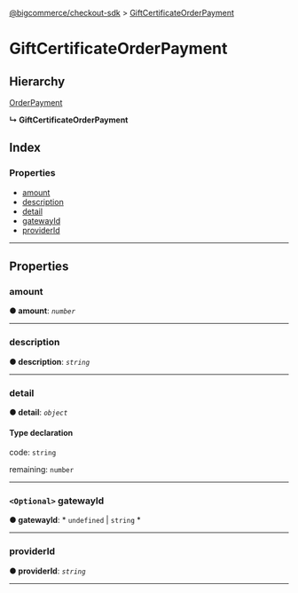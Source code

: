 [@bigcommerce/checkout-sdk](../README.md) > [GiftCertificateOrderPayment](../interfaces/giftcertificateorderpayment.md)

# GiftCertificateOrderPayment

## Hierarchy

 [OrderPayment](orderpayment.md)

**↳ GiftCertificateOrderPayment**

## Index

### Properties

* [amount](giftcertificateorderpayment.md#amount)
* [description](giftcertificateorderpayment.md#description)
* [detail](giftcertificateorderpayment.md#detail)
* [gatewayId](giftcertificateorderpayment.md#gatewayid)
* [providerId](giftcertificateorderpayment.md#providerid)

---

## Properties

<a id="amount"></a>

###  amount

**● amount**: *`number`*

___
<a id="description"></a>

###  description

**● description**: *`string`*

___
<a id="detail"></a>

###  detail

**● detail**: *`object`*

#### Type declaration

 code: `string`

 remaining: `number`

___
<a id="gatewayid"></a>

### `<Optional>` gatewayId

**● gatewayId**: * `undefined` &#124; `string`
*

___
<a id="providerid"></a>

###  providerId

**● providerId**: *`string`*

___

